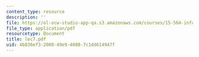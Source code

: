 ```yaml
---
content_type: resource
description: ''
file: https://ol-ocw-studio-app-qa.s3.amazonaws.com/courses/15-564-information-technology-i-spring-2003/4b836ef3200849e940887c1dd614947f_lec7.pdf
file_type: application/pdf
resourcetype: Document
title: lec7.pdf
uid: 4b836ef3-2008-49e9-4088-7c1dd614947f
---
```

